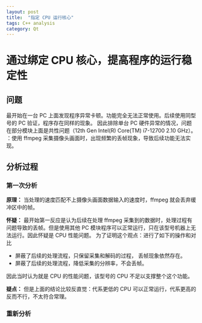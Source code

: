 ```yaml
---
layout: post
title:  "指定 CPU 运行核心"
tags: C++ analysis
category: Qt 
---
```


# 通过绑定 CPU 核心，提高程序的运行稳定性

## 问题
最开始在一台 PC 上面发现程序异常卡顿。功能完全无法正常使用。后续使用同型号的 PC 验证，程序存在同样的现象。
因此排除单台 PC 硬件异常的情况，问题在部分模块上面是共性问题（12th Gen Intel(R) Core(TM) i7-12700   2.10 GHz）。
：使用 ffmpeg 采集摄像头画面时，出现频繁的丢帧现象，导致后续功能无法实现。

## 分析过程

### 第一次分析

**原理：** 当处理的速度匹配不上摄像头画面数据输入的速度时，ffmpeg 就会丢弃缓冲区中的帧。

**怀疑：** 最开始第一反应是认为后续在处理 ffmpeg 采集到的数据时，处理过程有问题导致的丢帧。但是使用其他 PC 模块程序可以正常运行，只在该型号机器上无法运行。因此怀疑是 CPU 性能问题。
为了证明这个观点：进行了如下的操作和对比
- 屏蔽了后续的处理流程，只保留采集和解码的过程， 丢帧现象依然存在。
- 屏蔽了后续的处理流程，降低采集的分辨率，不会丢帧。

因此当时认为就是 CPU 的性能问题，该型号的 CPU 不足以支撑整个这个功能。

**疑点：** 但是上面的结论比较反直觉：代系更低的 CPU 可以正常运行，代系更高的反而不行，不太符合常理。

### 重新分析




